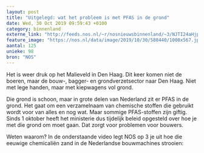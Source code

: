 ```yaml
---
layout: post
title: "Uitgelegd: wat het probleem is met PFAS in de grond"
date: Wed, 30 Oct 2019 09:59:43 +0100
category: binnenland
externe_link: "http://feeds.nos.nl/~r/nosnieuwsbinnenland/~3/NJTI24aHjpY/2308276"
feature_image: "https://nos.nl/data/image/2019/10/30/588440/1008x567.jpg"
aantal: 125
unieke: 98
bron: "NOS"
---
```


<p>Het is weer druk op het Malieveld in Den Haag. Dit keer komen niet de boeren, maar de bouw-, bagger- en grondverzetsector naar Den Haag. Niet met lege handen, maar met kiepwagens vol grond.</p>
<p>Die grond is schoon, maar in grote delen van Nederland zit er PFAS in de grond. Het gaat om een verzamelnaam van chemische stoffen die gebruikt wordt voor van alles en nog wat. Maar sommige PFAS-stoffen zijn giftig. Sinds 1 oktober heeft het ministerie dus tijdelijk beleid opgesteld over hoe je met die grond om moet gaan. Dat zorgt voor problemen voor bouwers. </p>
<p>Weten waarom? In de onderstaande video legt NOS op 3 je uit hoe die eeuwige chemicaliën zand in de Nederlandse bouwmachines strooien: </p><img src="http://feeds.feedburner.com/~r/nosnieuwsbinnenland/~4/NJTI24aHjpY" height="1" width="1" alt=""/>
